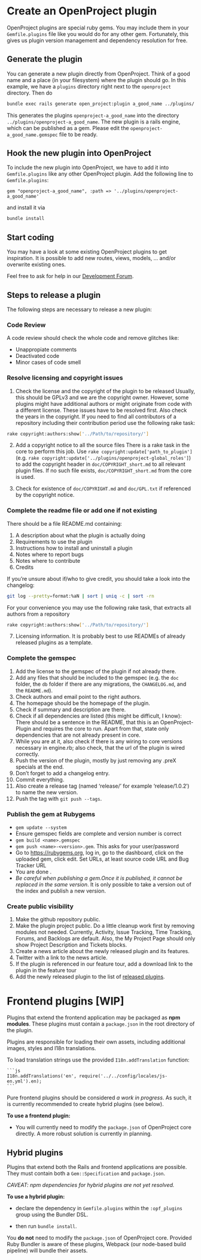 # Create an OpenProject plugin

OpenProject plugins are special ruby gems. You may include them in your `Gemfile.plugins` file like you would do for any other gem. Fortunately, this gives us plugin version management and dependency resolution for free.

## Generate the plugin

You can generate a new plugin directly from OpenProject. Think of a good name and a place (in your filesystem) where the plugin should go. In this example, we have a `plugins` directory right next to the `openproject` directory. Then do

```bash
bundle exec rails generate open_project:plugin a_good_name ../plugins/
```

This generates the plugins `openproject-a_good_name` into the directory `../plugins/openproject-a_good_name`. The new plugin is a rails engine, which can be published as a gem. Please edit the `openproject-a_good_name.gemspec` file to be ready.

## Hook the new plugin into OpenProject

To include the new plugin into OpenProject, we have to add it into `Gemfile.plugins` like any other OpenProject plugin. Add the following line to `Gemfile.plugins`:

```
gem "openproject-a_good_name", :path => '../plugins/openproject-a_good_name'
```

and install it via

```bash
bundle install
```

## Start coding

You may have a look at some existing OpenProject plugins to get inspiration. It is possible to add new routes, views, models, … and/or overwrite existing ones.

Feel free to ask for help in our [Development Forum](https://community.openproject.org/projects/openproject/boards/7).

## Steps to release a plugin

The following steps are necessary to release a new plugin:

### Code Review
A code review should check the whole code and remove glitches like:

- Unappropiate comments
- Deactivated code
- Minor cases of code smell

### Resolve licensing and copyright issues

1. Check the license and the copyright of the plugin to be released
Usually, this should be GPLv3 and we are the copyright owner. However, some plugins might have additional authors or might originate from code with a different license. These issues have to be resolved first. Also check the years in the copyright. If you need to find all contributors of a repository including their contribution period use the following rake task:
```bash
rake copyright:authors:show['../Path/to/repository/']
```

2. Add a copyright notice to all the source files
There is a rake task in the core to perform this job. Use `rake copyright:update['path_to_plugin']` (e.g. `rake copyright:update['../plugins/openproject-global_roles']`) to add the copyright header in `doc/COPYRIGHT_short.md` to all relevant plugin files.
If no such file exists, `doc/COPYRIGHT_short.md` from the core is used.

3. Check for existence of `doc/COPYRIGHT.md` and `doc/GPL.txt` if referenced by the copyright notice.

### Complete the readme file or add one if not existing

There should be a file README.md containing:

1. A description about what the plugin is actually doing
2. Requirements to use the plugin
3. Instructions how to install and uninstall a plugin
4. Notes where to report bugs
5. Notes where to contribute
6. Credits

If you’re unsure about if/who to give credit, you should take a look into the changelog:

```bash
git log --pretty=format:%aN | sort | uniq -c | sort -rn
```

For your convenience you may use the following rake task, that extracts all authors from a repository

```bash
rake copyright:authors:show['../Path/to/repository/']
```

7. Licensing information.
It is probably best to use READMEs of already released plugins as a template.

### Complete the gemspec

1. Add the license to the gemspec of the plugin if not already there.
2. Add any files that should be included to the gemspec (e.g. the `doc` folder, the `db` folder if there are any migrations, the `CHANGELOG.md`, and the `README.md`).
3. Check authors and email point to the right authors.
4. The homepage should be the homepage of the plugin.
5. Check if summary and description are there.
6. Check if all dependencies are listed (this might be difficult, I know): There should be a sentence in the README, that this is an OpenProject-Plugin and requires the core to run. Apart from that, state only dependencies that are not already present in core.
7. While you are at it, also check if there is any wiring to core versions necessary in engine.rb; also check, that the url of the plugin is wired correctly.
8. Push the version of the plugin, mostly by just removing any .preX specials at the end.
9. Don’t forget to add a changelog entry.
10. Commit everything.
11. Also create a release tag (named ‘release/<version>’ for example ‘release/1.0.2′) to name the new version.
12. Push the tag with `git push --tags`.

### Publish the gem at Rubygems

- `gem update --system`
- Ensure gemspec fields are complete and version number is correct
- `gem build <name>.gemspec`
- `gem push <name>-<version>.gem`. This asks for your user/password
- Go to https://rubygems.org, log in, go to the dashboard, click on the uploaded gem, click edit.  Set URLs, at least source code URL and Bug Tracker URL
- You are done .
- *Be careful when publishing a gem.Once it is published, it cannot be replaced in the same version*. It is only possible to take a version out of the index and publish a new version.

### Create public visibility

1. Make the github repository public.
2. Make the plugin project public.
  Do a little cleanup work first by removing modules not needed. Currently,
  Activity, Issue Tracking, Time Tracking, Forums, and Backlogs are default.
  Also, the My Project Page should only show Project Description and Tickets blocks.
3. Create a news article about the newly released plugin and its features.
4. Twitter with a link to the news article.
5. If the plugin is referenced in our feature tour, add a download link to the plugin in the feature tour
6. Add the newly released plugin to the list of [released plugins](https://www.openproject.org/download/install-plugins/openproject-plugins/).


# Frontend plugins [WIP]

Plugins that extend the frontend application may be packaged as **npm modules**.
These plugins must contain a `package.json` in the root directory of the plugin.

Plugins are responsible for loading their own assets, including additional
images, styles and I18n translations.

To load translation strings use the provided `I18n.addTranslation` function:

    ```js
    I18n.addTranslations('en', require('../../config/locales/js-en.yml').en);
    ```

Pure frontend plugins should be considered _a work in progress_. As such, it is
currently recommended to create hybrid plugins (see below).

**To use a frontend plugin:**

  * You will currently need to modify the `package.json` of OpenProject core
    directly. A more robust solution is currently in planning.

## Hybrid plugins

Plugins that extend both the Rails and frontend applications are possible. They
must contain both a `Gem::Specification` and `package.json`.

_CAVEAT: npm dependencies for hybrid plugins are not yet resolved._

**To use a hybrid plugin:**

  * declare the dependency in `Gemfile.plugins` within the `:opf_plugins` group
    using the Bundler DSL.

  * then run `bundle install`.

You **do not** need to modify the `package.json` of OpenProject core. Provided
Ruby Bundler is aware of these plugins, Webpack (our node-based build pipeline)
will bundle their assets.
